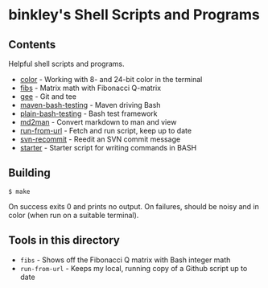 # binkley's Shell Scripts and Programs

## Contents

Helpful shell scripts and programs.

* [color](color/README.md) - Working with 8- and 24-bit color in the terminal
* [fibs](fibs) - Matrix math with Fibonacci Q-matrix
* [gee](gee/README.md) - Git and tee
* [maven-bash-testing](maven-bash-testing/README.md) - Maven driving Bash
* [plain-bash-testing](plain-bash-testing/README.md) - Bash test framework
* [md2man](md2man) - Convert markdown to man and view
* [run-from-url](run-from-url) - Fetch and run script, keep up to date
* [svn-recommit](svn-recommit/README.md) - Reedit an SVN commit message
* [starter](starter/README.md) - Starter script for writing commands in BASH

## Building

```
$ make
```

On success exits 0 and prints no output.  On failures, should be noisy and
in color (when run on a suitable terminal).

## Tools in this directory

* `fibs` - Shows off the Fibonacci Q matrix with Bash integer math
* `run-from-url` - Keeps my local, running copy of a Github script up to date
